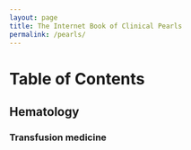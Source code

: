 ```yaml
---
layout: page
title: The Internet Book of Clinical Pearls
permalink: /pearls/
---
```


# Table of Contents  
## Hematology
### Transfusion medicine